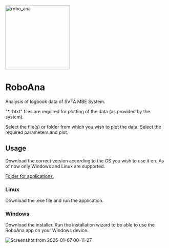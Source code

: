 
<img src="https://github.com/user-attachments/assets/c8052c61-3dc8-42d2-8e45-e8fdf3a8f147" alt="robo_ana" width="200"/>


# RoboAna
Analysis of logbook data of SVTA MBE System.

"*.rbtxt" files are required for plotting of the data (as provided by the system).


Select the file(s) or folder from which you wish to plot the data. Select the required parameters and plot.

## Usage
Download the correct version according to the OS you wish to use it on. As of now only Windows and Linux are supported. 

[Folder for applications.](https://drive.google.com/drive/folders/1fkFV9bm4Hk3vEjS_wqErPX0snnRTIFDg?usp=sharing)


### Linux
Download the .exe file and run the application.

### Windows
Download the installer. Run the installation wizard to be able to use the RoboAna app on your Windows device.

![Screenshot from 2025-01-07 00-11-27](https://github.com/user-attachments/assets/6e5fb308-f1ea-4cc8-94f7-74072b90d5d5)

